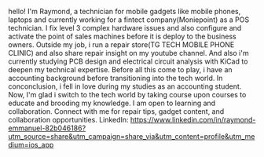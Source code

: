 hello! 
I'm Raymond, a technician for mobile gadgets like mobile phones, laptops and currently working for a fintect company(Moniepoint) as a POS technician.
I fix level 3 complex hardware issues and also configure and activate the point of sales machines before it is deploy to the business owners.
Outside my job, i run a repair store(TG TECH MOBILE PHONE CLINIC) and also share repair insight on my youtube channel.
And also i'm currently studying PCB design and electrical circuit analysis with KiCad to deepen my technical expertise. 
Before all this come to play, i have an accounting background before transitioning into the tech world.
In conconclusion, i fell in love during my studies as an accounting student. 
Now, I'm glad i switch to the tech world by taking course upon courses to educate and brooding my knowledge.
I am open to learning and collaboration.
Connect with me for repair tips, gadget content, and collaboration opportunities.
LinkedIn: https://www.linkedin.com/in/raymond-emmanuel-82b046186?utm_source=share&utm_campaign=share_via&utm_content=profile&utm_medium=ios_app
